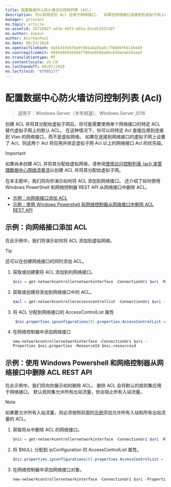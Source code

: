 ```yaml
---
title: 配置数据中心防火墙访问控制列表 (ACL)
description: 可以将特定的 Acl 应用于网络接口。  如果在网络接口连接到的虚拟子网上还设置了 Acl，则这两个 Acl 将应用，但网络接口 Acl 优先于虚拟子网 Acl 之上。
manager: grcusanz
ms.topic: article
ms.assetid: 25f18927-a63e-44f3-b02a-81ed51933187
ms.author: anpaul
author: AnirbanPaul
ms.date: 08/23/2018
ms.openlocfilehash: da5b34556f0a9fd65a4a56adc778666f6911b449
ms.sourcegitcommit: 68444968565667f86ee0586ed4c43da4ab24aaed
ms.translationtype: MT
ms.contentlocale: zh-CN
ms.lasthandoff: 08/07/2020
ms.locfileid: "87995177"
---
```

# <a name="configure-datacenter-firewall-access-control-lists-acls"></a>配置数据中心防火墙访问控制列表 (Acl) 

>适用于：Windows Server（半年频道）、Windows Server 2016

创建 ACL 并将其分配给虚拟子网后，你可能需要使用单个网络接口的特定 ACL 替代虚拟子网上的默认 ACL。  在这种情况下，你可以将特定 Acl 直接应用到连接到 Vlan 的网络接口，而不是虚拟网络。 如果在连接到网络接口的虚拟子网上设置了 Acl，则这两个 Acl 将应用并排定虚拟子网 Acl 以上的网络接口 Acl 的优先级。

>[!IMPORTANT]
>如果尚未创建 ACL 并将其分配给虚拟网络，请参阅[使用访问控制列表 (acl) 来管理数据中心网络流量流](./use-acls-for-traffic-flow.md)以创建 ACL 并将其分配给虚拟子网。

在本主题中，我们将向你演示如何将 ACL 添加到网络接口。 还介绍了如何使用 Windows PowerShell 和网络控制器 REST API 从网络接口中删除 ACL。

- [示例：向网络接口添加 ACL](#example-add-an-acl-to-a-network-interface)
- [示例：使用 Windows Powershell 和网络控制器从网络接口中删除 ACL REST API](#example-remove-an-acl-from-a-network-interface-by-using-windows-powershell-and-the-network-controller-rest-api)


## <a name="example-add-an-acl-to-a-network-interface"></a>示例：向网络接口添加 ACL
在此示例中，我们将演示如何将 ACL 添加到虚拟网络。

>[!TIP]
>还可以在创建网络接口的同时添加 ACL。

1. 获取或创建要将 ACL 添加到的网络接口。

   ```PowerShell
   $nic = get-networkcontrollernetworkinterface -ConnectionUri $uri -ResourceId "MyVM_Ethernet1"
   ```

2. 获取或创建将添加到网络接口中的 ACL。

   ```PowerShell
   $acl = get-networkcontrolleraccesscontrollist -ConnectionUri $uri -resourceid "AllowAllACL"
   ```

3. 将 ACL 分配到网络接口的 AccessControlList 属性

   ```PowerShell
    $nic.properties.ipconfigurations[0].properties.AccessControlList = $acl
   ```

4. 在网络控制器中添加网络接口

   ```
   new-networkcontrollernetworkinterface -ConnectionUri $uri -Properties $nic.properties -ResourceId $nic.resourceid
   ```

## <a name="example-remove-an-acl-from-a-network-interface-by-using-windows-powershell-and-the-network-controller-rest-api"></a>示例：使用 Windows Powershell 和网络控制器从网络接口中删除 ACL REST API
在此示例中，我们将向你展示如何删除 ACL。 删除 ACL 会将默认的规则集应用于网络接口。 默认规则集允许所有出站流量，但会阻止所有入站流量。

>[!NOTE]
>如果要允许所有入站流量，则必须按照前面的[示例](#example-add-an-acl-to-a-network-interface)添加允许所有入站和所有出站流量的 ACL。


1. 获取将从中删除 ACL 的网络接口。<br>
   ```PowerShell
   $nic = get-networkcontrollernetworkinterface -ConnectionUri $uri -ResourceId "MyVM_Ethernet1"
   ```

2. 将 $NULL 分配到 ipConfiguration 的 AccessControlList 属性。<br>
   ```PowerShell
   $nic.properties.ipconfigurations[0].properties.AccessControlList = $null
   ```

3. 在网络控制器中添加网络接口对象。<br>
   ```PowerShell
   new-networkcontrollernetworkinterface -ConnectionUri $uri -Properties $nic.properties -ResourceId $nic.resourceid
   ```